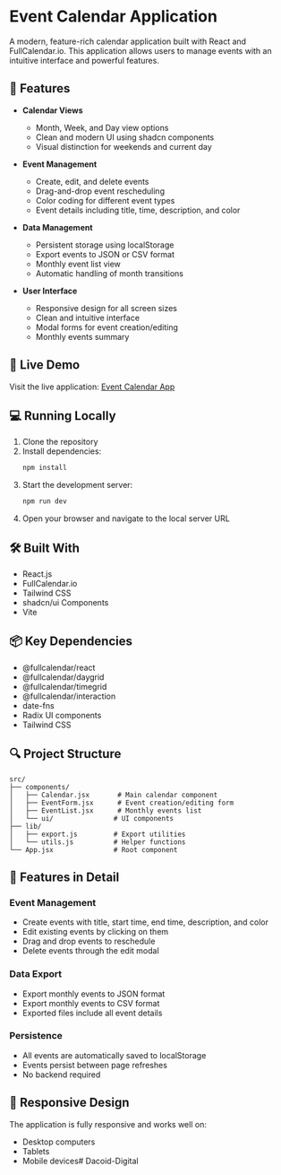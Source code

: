 # Event Calendar Application 

A modern, feature-rich calendar application built with React and FullCalendar.io. This application allows users to manage events with an intuitive interface and powerful features.

## 🌟 Features

- **Calendar Views**
  - Month, Week, and Day view options
  - Clean and modern UI using shadcn components
  - Visual distinction for weekends and current day

- **Event Management**
  - Create, edit, and delete events
  - Drag-and-drop event rescheduling
  - Color coding for different event types
  - Event details including title, time, description, and color

- **Data Management**
  - Persistent storage using localStorage
  - Export events to JSON or CSV format
  - Monthly event list view
  - Automatic handling of month transitions

- **User Interface**
  - Responsive design for all screen sizes
  - Clean and intuitive interface
  - Modal forms for event creation/editing
  - Monthly events summary

## 🚀 Live Demo

Visit the live application: [Event Calendar App](https://dulcet-zuccutto-38019a.netlify.app)

## 💻 Running Locally

1. Clone the repository
2. Install dependencies:
   ```bash
   npm install
   ```
3. Start the development server:
   ```bash
   npm run dev
   ```
4. Open your browser and navigate to the local server URL

## 🛠️ Built With

- React.js
- FullCalendar.io
- Tailwind CSS
- shadcn/ui Components
- Vite

## 📦 Key Dependencies

- @fullcalendar/react
- @fullcalendar/daygrid
- @fullcalendar/timegrid
- @fullcalendar/interaction
- date-fns
- Radix UI components
- Tailwind CSS

## 🔍 Project Structure

```
src/
├── components/
│   ├── Calendar.jsx       # Main calendar component
│   ├── EventForm.jsx      # Event creation/editing form
│   ├── EventList.jsx      # Monthly events list
│   └── ui/               # UI components
├── lib/
│   ├── export.js         # Export utilities
│   └── utils.js          # Helper functions
└── App.jsx               # Root component
```

## 🎨 Features in Detail

### Event Management
- Create events with title, start time, end time, description, and color
- Edit existing events by clicking on them
- Drag and drop events to reschedule
- Delete events through the edit modal

### Data Export
- Export monthly events to JSON format
- Export monthly events to CSV format
- Exported files include all event details

### Persistence
- All events are automatically saved to localStorage
- Events persist between page refreshes
- No backend required

## 📱 Responsive Design
The application is fully responsive and works well on:
- Desktop computers
- Tablets
- Mobile devices#   D a c o i d - D i g i t a l 
 
 